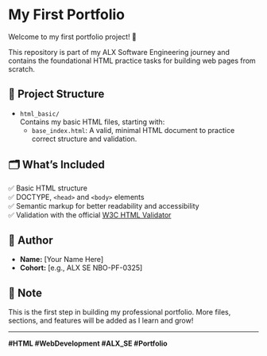 # My First Portfolio

Welcome to my first portfolio project! 🚀

This repository is part of my ALX Software Engineering journey and contains the foundational HTML practice tasks for building web pages from scratch.

## 📂 Project Structure

- `html_basic/`  
  Contains my basic HTML files, starting with:
  - `base_index.html`: A valid, minimal HTML document to practice correct structure and validation.

## 🗂️ What’s Included

✅ Basic HTML structure  
✅ DOCTYPE, `<head>` and `<body>` elements  
✅ Semantic markup for better readability and accessibility  
✅ Validation with the official [W3C HTML Validator](https://validator.w3.org/)

## 🌟 Author

- **Name:** [Your Name Here]
- **Cohort:** [e.g., ALX SE NBO-PF-0325]

## 📌 Note

This is the first step in building my professional portfolio. More files, sections, and features will be added as I learn and grow!

---

**#HTML #WebDevelopment #ALX_SE #Portfolio**

